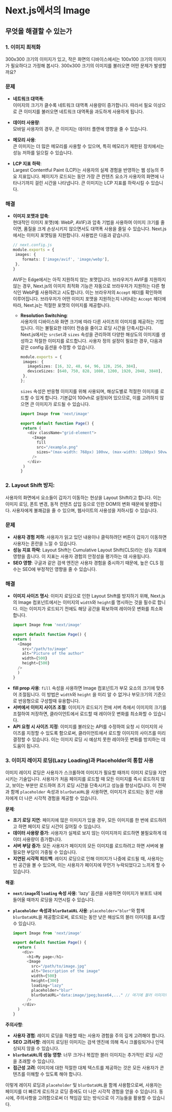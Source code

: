 # Next.js에서의 Image

## 무엇을 해결할 수 있는가
### 1. **이미지 최적화**  
   300x300 크기의 이미지가 있고, 작은 화면의 디바이스에서는 100x100 크기의 이미지가 필요하다고 가정해 봅시다. 300x300 크기의 이미지를 불러오면 어떤 문제가 발생할까요?

   ### 문제
   - **네트워크 대역폭**:  
     이미지의 크기가 클수록 네트워크 대역폭 사용량이 증가합니다. 따라서 필요 이상으로 큰 이미지를 불러오면 네트워크 대역폭을 과도하게 사용하게 됩니다.
   
   - **데이터 사용량**:  
     모바일 사용자의 경우, 큰 이미지는 데이터 플랜에 영향을 줄 수 있습니다.
     
   - **메모리 사용**:  
     큰 이미지는 더 많은 메모리를 사용할 수 있으며, 특히 메모리가 제한된 장치에서는 성능 저하를 일으킬 수 있습니다.
     
   - **LCP 지표 하락**:  
     Largest Contentful Paint (LCP)는 사용자의 실제 경험을 반영하는 웹 성능의 주요 지표입니다. 페이지가 로드되는 동안 가장 큰 컨텐츠 요소가 사용자의 화면에 나타나기까지 걸린 시간을 나타냅니다. 큰 이미지는 LCP 지표를 하락시킬 수 있습니다.
     
   ### 해결  
   - **이미지 포맷과 압축**:  
       현대적인 이미지 포맷(예: WebP, AVIF)과 압축 기법을 사용하여 이미지 크기를 줄이면, 품질을 크게 손상시키지 않으면서도 대역폭 사용을 줄일 수 있습니다. Next.js에서는 이미지 포맷팅을 지원합니다. 사용법은 다음과 같습니다.
       ```typescript
       // next.config.js
       module.exports = {
        images: {
           formats: ['image/avif', 'image/webp'],
        },
       }
       ```
       AVIF는 Edge에서는 아직 지원하지 않는 포맷입니다. 브라우저가 AVIF를 지원하지 않는 경우, Next.js의 이미지 최적화 기능은 자동으로 브라우저가 지원하는 다른 형식인 WebP를 사용하려고 시도합니다. 이는 브라우저의 `Accept` 헤더를 확인하여 이루어집니다. 브라우저가 어떤 이미지 포맷을 지원하는지 나타내는 `Accept` 헤더에 따라, Next.js는 적절한 포맷의 이미지를 제공합니다.
       
     - **Resolution Switching**:  
       사용자의 디바이스와 화면 크기에 따라 다른 사이즈의 이미지를 제공하는 기법입니다. 이는 불필요한 데이터 전송을 줄이고 로딩 시간을 단축시킵니다. Next.js에서는 `srcSet`과 `sizes` 속성을 관리하여 다양한 해상도의 이미지를 생성하고 적절한 이미지를 로드합니다. 사용자 정의 설정이 필요한 경우, 다음과 같은 config 옵션을 수정할 수 있습니다.
   
       ```typescript
       module.exports = {
        images: {
          imageSizes: [16, 32, 48, 64, 96, 128, 256, 384],
          deviceSizes: [640, 750, 828, 1080, 1200, 1920, 2048, 3840],
        },
       };
       ```
       `sizes` 속성은 반응형 이미지를 위해 사용되며, 해상도별로 적절한 이미지를 로드할 수 있게 합니다. 기본값이 100vh로 설정되어 있으므로, 이를 고려하지 않으면 큰 이미지가 로드될 수 있습니다.
   
       ```typescript
       import Image from 'next/image'
    
       export default function Page() {
        return (
          <div className="grid-element">
            <Image
              fill
              src="/example.png"
              sizes="(max-width: 768px) 100vw, (max-width: 1200px) 50vw, 33vw"
            />
          </div>
        )
       }
       ```

### 2. **Layout Shift 방지**:  
   사용자의 화면에서 요소들이 갑자기 이동하는 현상을 Layout Shift라고 합니다. 이는 이미지 로딩, 폰트 변경, 동적 컨텐츠 삽입 등으로 인한 DOM의 변화 때문에 발생합니다. 사용자에게 불쾌감을 줄 수 있으며, 웹사이트의 사용성을 저하시킬 수 있습니다.

   ### 문제
   - **사용자 경험 저하**: 사용자가 읽고 있던 내용이나 클릭하려던 버튼이 갑자기 이동하면 사용자는 혼란을 느낄 수 있습니다.
   - **성능 지표 하락**: Layout Shift는 Cumulative Layout Shift(CLS)라는 성능 지표에 영향을 줍니다. 이 지표는 사용자 경험의 안정성을 평가하는 데 사용됩니다.
   - **SEO 영향**: 구글과 같은 검색 엔진은 사용자 경험을 중시하기 때문에, 높은 CLS 점수는 SEO에 부정적인 영향을 줄 수 있습니다.

   ### 해결
   - **이미지 사이즈 명시**: 이미지 로딩으로 인한 Layout Shift를 방지하기 위해, Next.js의 Image 컴포넌트에서는 이미지의 `width`와 `height`를 명시하는 것을 필수로 합니다. 이는 이미지가 로드되기 전에도 해당 공간을 확보하여 레이아웃 변화를 최소화합니다.
     ```typescript
     import Image from 'next/image'
      
     export default function Page() {
     return (
       <Image
         src="/path/to/image"
         alt="Picture of the author"
         width={500}
         height={500}
       />
       )
     }
     ```
   - **fill prop 사용**: `fill` 속성을 사용하면 Image 컴포넌트가 부모 요소의 크기에 맞추어 조절됩니다. 이 방법은 `width`와 `height` 을 미리 알 수 없거나 부모크기의 기준으로 반응형으로 구성할때 유용합니다.
   - **서버에서 이미지 사이즈 조절**: 이미지가 로드되기 전에 서버 측에서 이미지의 크기를 조절하여 저장하면, 클라이언트에서 로드할 때 레이아웃 변화를 최소화할 수 있습니다.
   - **API 요청 시 사이즈 지정**: 이미지를 불러오는 API를 수정하여 요청 시 이미지의 사이즈를 지정할 수 있도록 함으로써, 클라이언트에서 로드할 이미지의 사이즈를 미리 결정할 수 있습니다. 이는 이미지 로딩 시 예상치 못한 레이아웃 변화를 방지하는 데 도움이 됩니다.


### 3. 이미지 레이지 로딩(Lazy Loading)과 Placeholder의 통합 사용

이미지 레이지 로딩은 사용자가 스크롤하여 이미지가 필요할 때까지 이미지 로딩을 지연시키는 기술입니다. 사용자가 처음 페이지를 로드할 때 모든 이미지를 즉시 로드하지 않고, 보이는 부분만 로드하여 초기 로딩 시간을 단축시키고 성능을 향상시킵니다. 이 전략과 함께 `placeholder` 속성과 `blurDataURL`을 사용하면, 이미지가 로드되는 동안 사용자에게 더 나은 시각적 경험을 제공할 수 있습니다.

**문제**:
- **초기 로딩 지연**: 페이지에 많은 이미지가 있을 경우, 모든 이미지를 한 번에 로드하려고 하면 페이지 로딩 시간이 길어질 수 있습니다.
- **데이터 사용량 증가**: 사용자가 실제로 보지 않는 이미지까지 로드하면 불필요하게 데이터 사용량이 증가합니다.
- **서버 부담 증가**: 모든 사용자가 페이지의 모든 이미지를 로드하려고 하면 서버에 불필요한 부담이 가중될 수 있습니다.
- **지연된 시각적 피드백**: 레이지 로딩으로 인해 이미지가 나중에 로드될 때, 사용자는 빈 공간을 볼 수 있으며, 이는 사용자가 페이지에 무언가 누락되었다고 느끼게 할 수 있습니다.

**해결**:
- **`next/image`의 `loading` 속성 사용**: 'lazy' 옵션을 사용하면 이미지가 뷰포트 내에 들어올 때까지 로딩을 지연시킬 수 있습니다.
- **`placeholder` 속성과 `blurDataURL` 사용**: `placeholder="blur"`와 함께 `blurDataURL`을 제공함으로써, 로드되는 동안 낮은 해상도의 블러 이미지를 표시할 수 있습니다.

  ```typescript
  import Image from 'next/image'

  export default function Page() {
    return (
      <div>
        <h1>My page</h1>
        <Image
          src="/path/to/image.jpg"
          alt="Description of the image"
          width={500}
          height={300}
          loading="lazy"
          placeholder="blur"
          blurDataURL="data:image/jpeg;base64,..." // 여기에 블러 이미지의 데이터 URL을 삽입
        />
      </div>
    )
  }
  ```

**주의사항**:
- **사용자 경험**: 레이지 로딩을 적용할 때는 사용자 경험을 주의 깊게 고려해야 합니다.
- **SEO 고려사항**: 레이지 로딩된 이미지는 검색 엔진에 의해 즉시 크롤링되거나 인덱싱되지 않을 수 있습니다.
- **`blurDataURL`의 성능 영향**: 너무 크거나 복잡한 블러 이미지는 추가적인 로딩 시간을 초래할 수 있습니다.
- **접근성 고려**: 이미지에 대한 적절한 대체 텍스트를 제공하는 것은 모든 사용자가 콘텐츠를 이해할 수 있도록 해야 합니다.

이렇게 레이지 로딩과 `placeholder` 및 `blurDataURL`을 함께 사용함으로써, 사용자는 페이지를 더 빠르게 로드하고 로딩 중에도 더 나은 시각적 경험을 얻을 수 있습니다. 동시에, 주의사항을 고려함으로써 더 책임감 있는 방식으로 이 기능들을 활용할 수 있습니다.
